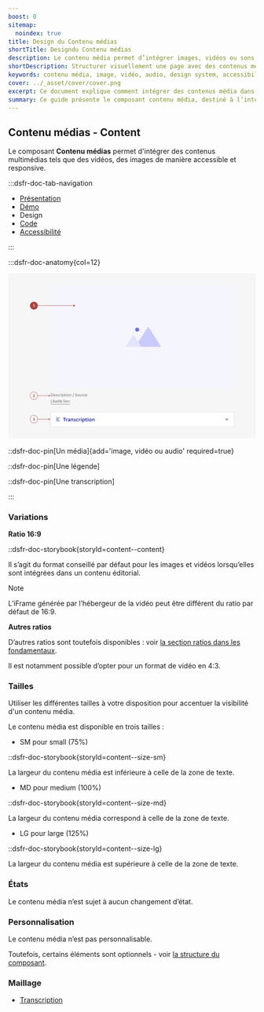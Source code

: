 ```yaml
---
boost: 0
sitemap:
  noindex: true
title: Design du Contenu médias
shortTitle: Designdu Contenu médias
description: Le contenu média permet d’intégrer images, vidéos ou sons dans une page tout en respectant des règles éditoriales claires.
shortDescription: Structurer visuellement une page avec des contenus média.
keywords: contenu média, image, vidéo, audio, design system, accessibilité, UX, UI, droits d’auteur, visuel, éditorial
cover: ../_asset/cover/cover.png
excerpt: Ce document explique comment intégrer des contenus média dans une page de manière cohérente et responsable, tout en respectant les droits et les bonnes pratiques éditoriales.
summary: Ce guide présente le composant contenu média, destiné à l’intégration d’éléments visuels ou sonores comme des images, vidéos ou fichiers audio dans les pages d’un site. Il précise les conditions d’usage, notamment en matière de droits, et rappelle les règles éditoriales à suivre pour assurer la clarté du message, l’unité graphique et l’accessibilité. Il s’adresse aux équipes éditoriales et de conception souhaitant enrichir leurs pages sans compromettre la cohérence visuelle ni l’expérience utilisateur.
---
```


## Contenu médias - Content

Le composant **Contenu médias** permet d'intégrer des contenus multimédias tels que des vidéos, des images de manière accessible et responsive.

:::dsfr-doc-tab-navigation

- [Présentation](../index.md)
- [Démo](../demo/index.md)
- Design
- [Code](../code/index.md)
- [Accessibilité](../accessibility/index.md)

:::

:::dsfr-doc-anatomy{col=12}

![Anatomie du Contenu médias](../_asset/anatomy/anatomy-1.png)

::dsfr-doc-pin[Un média]{add='image, vidéo ou audio' required=true}

::dsfr-doc-pin[Une légende]

::dsfr-doc-pin[Une transcription]

:::

### Variations

**Ratio 16:9**

::dsfr-doc-storybook{storyId=content--content}

Il s’agit du format conseillé par défaut pour les images et vidéos lorsqu’elles sont intégrées dans un contenu éditorial.

> [!NOTE]
> L’iFrame générée par l’hébergeur de la vidéo peut être différent du ratio par défaut de 16:9.

**Autres ratios**

D’autres ratios sont toutefois disponibles : voir [la section ratios dans les fondamentaux](../../../../../core/_part/doc/media/index.md).

Il est notamment possible d’opter pour un format de vidéo en 4:3.

### Tailles

Utiliser les différentes tailles à votre disposition pour accentuer la visibilité d'un contenu média.

Le contenu média est disponible en trois tailles :

- SM pour small (75%)

::dsfr-doc-storybook{storyId=content--size-sm}

La largeur du contenu média est inférieure à celle de la zone de texte.

- MD pour medium (100%)

::dsfr-doc-storybook{storyId=content--size-md}

La largeur du contenu média correspond à celle de la zone de texte.

- LG pour large (125%)

::dsfr-doc-storybook{storyId=content--size-lg}

La largeur du contenu média est supérieure à celle de la zone de texte.

### États

Le contenu média n’est sujet à aucun changement d’état.

### Personnalisation

Le contenu média n’est pas personnalisable.

Toutefois, certains éléments sont optionnels - voir [la structure du composant](#contenu-médias).

### Maillage

- [Transcription](../../../../transcription/_part/doc/index.md)
